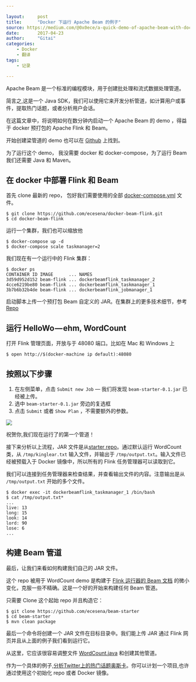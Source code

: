 ```yaml
---

layout:     post
title:      "Docker 下运行 Apache Beam 的例子"
source: https://medium.com/@0x0ece/a-quick-demo-of-apache-beam-with-docker-da98b99a502a
date:       2017-04-23
author:     "Gitai"
categories:
    - Docker
    - 翻译
tags:
    - 记录

---
```


Apache Beam 是一个标准的编程模块，用于创建批处理和流式数据处理管道。

简言之,这是一个 Java SDK，我们可以使用它来开发分析管道，如计算用户或事件，提取热门话题，或者分析用户会话。

在这篇文章中，将说明如何在数分钟内启动一个 Apache Beam 的 demo ，得益于 docker 预打包的 Apache Flink 和 Beam。

开始创建梁管道的 demo 也可以在 [Github](https://github.com/ecesena/beam-starter) 上找到。

为了运行这个 demo， 我没需要 docker 和 docker-compose，为了运行 Beam 我们还需要 Java 和 Maven。

<!--more-->

## 在 docker 中部署 Flink 和 Beam

首先 clone 最新的 repo， 包好我们需要使用的全部 [docker-compose.yml](https://github.com/ecesena/docker-beam-flink/blob/master/docker-compose.yml) 文件。



```shell
$ git clone https://github.com/ecesena/docker-beam-flink.git
$ cd docker-beam-flink
```

运行一个集群，我们也可以缩放他


```shell
$ docker-compose up -d
$ docker-compose scale taskmanager=2
```

我们现在有一个运行中的 Flink 集群：

```shell
$ docker ps
CONTAINER ID IMAGE      ... NAMES
3d59d952d152 beam-flink ... dockerbeamflink_taskmanager_2
4cce6219be80 beam-flink ... dockerbeamflink_taskmanager_1
3b7b6b32b4de beam-flink ... dockerbeamflink_jobmanager_1
```

启动脚本上传一个预打包 Beam 自定义的 JAR。在集群上的更多技术细节，参考[Repo](https://github.com/ecesena/docker-beam-flink.git)

## 运行 HelloWo — ehm, WordCount

打开 Flink 管理页面，开放与于 48080 端口。比如在 Mac 和 Windows 上

```shell
$ open http://$(docker-machine ip default):48080
```

## 按照以下步骤

1. 在左侧菜单，点击 `Submit new Job` — 我们将发现 `beam-starter-0.1.jar` 已经被上传。
2. 选中 `beam-starter-0.1.jar` 旁边的复选框
3. 点击 `Submit` 或者 `Show Plan` ，不需要额外的参数。

![](https://cdn-images-1.medium.com/max/1000/1*HXjlgfjDZRt9EmsG9vNgbg.png)

祝贺你,我们现在运行了的第一个管道！

接下来分析以上流程，JAR 文件是从[starter repo](https://github.com/ecesena/beam-starter)。通过默认运行 WordCount 类，从 `/tmp/kinglear.txt` 输入文件，并输出于 `/tmp/output.txt`。输入文件已经被预载入于 Docker 镜像中，所以所有的 Flink 任务管理器可以读取到它。

我们可以连接到任务管理器来检查结果，并查看输出文件的内容。注意输出是从 `/tmp/output.txt` 开始的多个文件。


```shell
$ docker exec -it dockerbeamflink_taskmanager_1 /bin/bash
$ cat /tmp/output.txt*
...
live: 13
long: 15
look: 14
lord: 90
lose: 6
...
```

## 构建 Beam 管道

最后，让我们来看如何构建我们自己的 JAR 文件。

这个 repo 被用于 WordCount demo 是构建于 [Flink 运行器的 Beam 文档](https://github.com/apache/incubator-beam/tree/master/runners/flink) 的微小变化，克服一些不精确。这是一个好的开始来构建任何 Beam 管道。

只需要 Clone 这个起始 repo 并且构造它：

```shell
$ git clone https://github.com/ecesena/beam-starter
$ cd beam-starter
$ mvn clean package
```

最后一个命令将创建一个 JAR 文件在目标目录中。我们能上传 JAR 通过 Flink 网页并且从上面的例子我们看到运行它。

从这里，它应该很容易调整文件 [WordCount.java](https://github.com/ecesena/beam-starter/blob/master/src/main/java/com/dataradiant/beam/examples/WordCount.java) 和创建其他管道。

作为一个具体的例子,[分析Twitter上的热门话题奥斯卡](http://oscarsdata.github.io/)。你可以计划一个项目,也许通过使用这个初始化 repo 或者 Docker 镜像。

